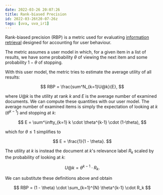 ```yaml
---
date: 2022-03-26 20:07:26
title: Rank-biased Precision
id: 2022-03-26t20-07-26z
tags: [uva, uva_ir1]
---
```


Rank-biased precision (RBP) is a metric used for evaluating
[information retrieval](./2022-03-26t12-31-28z.md) designed for accounting for
user behaviour.

The metric assumes a user model in which, for a given item in a list of results,
we have some probability $\theta$ of viewing the next item and some probability
$1- \theta$ of stopping.

With this user model, the metric tries to estimate the average utility of all
results:

$$
RBP = \frac{sum^N_{k=1}U@k}{E},
$$

where $U@k$ is the utility at rank $k$ and $E$ is the average number of examined
documents. We can compute these quantities with our user model. The average
number of examined items is simply the expectation of looking at $k$
($\theta^{k-1}$) and stopping at $k$:

$$
E = \sum^\infty_{k=1} k \cdot \theta^{k-1} \cdot (1-\theta),
$$

which for $\theta \le 1$ simplifies to

$$
E = \frac{1}{1 - \theta}.
$$

The utility at $k$ is instead the document at $k$'s relevance label $R_k$ scaled
by the probability of looking at $k$:

$$
U@k = \theta^{k-1} \cdot R_k.
$$

We can substitute these definitions above and obtain

$$
RBP = (1 - \theta) \cdot \sum_{k=1}^{N} \theta^{k-1} \cdot R_k
$$
